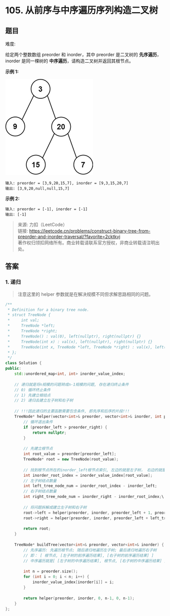 # 105. 从前序与中序遍历序列构造二叉树

## 题目

难度:

给定两个整数数组 preorder 和 inorder，其中 preorder 是二叉树的 **先序遍历**，inorder 是同一棵树的 **中序遍历**，请构造二叉树并返回其根节点。

**示例 1:**

![](image/image-20231022182102951.png)

```
输入: preorder = [3,9,20,15,7], inorder = [9,3,15,20,7]
输出: [3,9,20,null,null,15,7]

```

**示例 2:**

```
输入: preorder = [-1], inorder = [-1]
输出: [-1]

```

> 来源: 力扣（LeetCode）  
> 链接: <https://leetcode.cn/problems/construct-binary-tree-from-preorder-and-inorder-traversal/?favorite=2cktkvj>  
> 著作权归领扣网络所有。商业转载请联系官方授权，非商业转载请注明出处。

## 答案

### 1. 递归

> 注意这里的 helper 参数就是在解决规模不同但求解思路相同的问题。

```c++
/**
 * Definition for a binary tree node.
 * struct TreeNode {
 *     int val;
 *     TreeNode *left;
 *     TreeNode *right;
 *     TreeNode() : val(0), left(nullptr), right(nullptr) {}
 *     TreeNode(int x) : val(x), left(nullptr), right(nullptr) {}
 *     TreeNode(int x, TreeNode *left, TreeNode *right) : val(x), left(left), right(right) {}
 * };
 */
class Solution {
public:
    std::unordered_map<int, int> inorder_value_index;

    // 递归就是将n规模的问题转成n-1规模的问题, 存在递归终止条件
    // 0) 循环终止条件
    // 1) 先建立根结点
    // 2) 递归去建立左子树和右子树

    // !!!因此递归的主要函数需要包含条件, 即先序和后序的片段!!!
    TreeNode* helper(vector<int>& preorder, vector<int>& inorder, int preorder_left, int preorder_right, int inorder_left, int inorder_right) {
        // 循环退出条件
        if (preorder_left > preorder_right) {
            return nullptr;
        }

        // 先建立根节点
        int root_value = preorder[preorder_left];
        TreeNode* root = new TreeNode(root_value);

        // 找到根节点所在的inorder_left根节点索引, 左边的就是左子树， 右边的就是右子树
        int inorder_root_index = inorder_value_index[root_value];
        // 左子树结点数量
        int left_tree_node_num = inorder_root_index - inorder_left;
        // 右子树结点数量
        int right_tree_node_num = inorder_right - inorder_root_index;\
    
        // 将问题拆解成建立左子树和右子树
        root->left = helper(preorder, inorder, preorder_left + 1, preorder_left + left_tree_node_num, inorder_left, inorder_root_index - 1);
        root->right = helper(preorder, inorder, preorder_left + left_tree_node_num + 1, preorder_right, inorder_root_index + 1, inorder_right);

        return root;
    }

    TreeNode* buildTree(vector<int>& preorder, vector<int>& inorder) {
        // 先序遍历: 先遍历根节点; 随后递归地遍历左子树; 最后递归地遍历右子树
        // 即： [ 根节点, [左子树的前序遍历结果], [右子树的前序遍历结果] ]
        // 中序遍历就是[ [左子树的中序遍历结果], 根节点, [右子树的中序遍历结果] ]
        
        int n = preorder.size();
        for (int i = 0; i < n; i++) {
            inorder_value_index[inorder[i]] = i;
        }

        return helper(preorder, inorder, 0, n-1, 0, n-1);
    }
};
```

